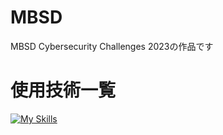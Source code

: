 # MBSD
MBSD Cybersecurity Challenges 2023の作品です
# 使用技術一覧
[![My Skills](https://skillicons.dev/icons?i=html,css,js,py,sublime,vscode&perline=1)](https://skillicons.dev)

